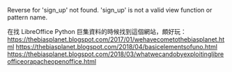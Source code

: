 Reverse for 'sign_up' not found. 'sign_up' is not a valid view function or pattern name.

在找 LibreOffice Python 巨集資料的時候找到這個網站，頗好玩：
https://thebiasplanet.blogspot.com/2017/01/wehavecometothebiasplanet.html
https://thebiasplanet.blogspot.com/2018/04/basicelementsofuno.html
https://thebiasplanet.blogspot.com/2018/03/whatwecandobyexploitinglibreofficeorapacheopenoffice.html
